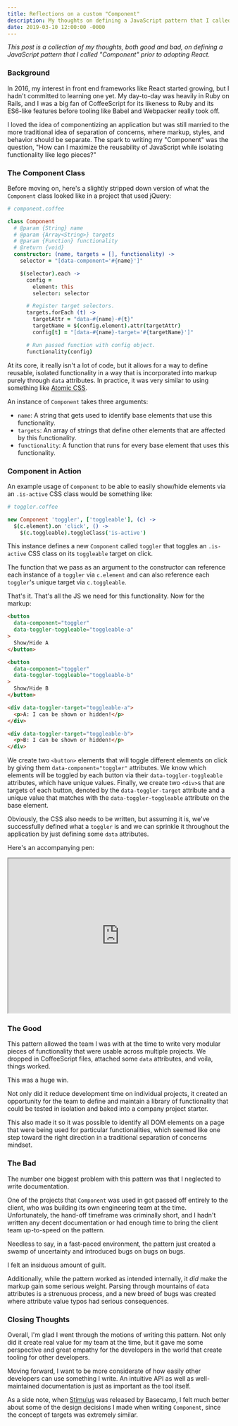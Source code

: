 ```yaml
---
title: Reflections on a custom "Component"
description: My thoughts on defining a JavaScript pattern that I called "component" from pre-React days.
date: 2019-03-10 12:00:00 -0000
---
```


_This post is a collection of my thoughts, both good and bad, on defining a JavaScript pattern that I called "Component" prior to adopting React._

### Background

In 2016, my interest in front end frameworks like React started growing, but I hadn't committed to learning one yet. My day-to-day was heavily in Ruby on Rails, and I was a big fan of CoffeeScript for its likeness to Ruby and its ES6-like features before tooling like Babel and Webpacker really took off.

I loved the idea of componentizing an application but was still married to the more traditional idea of separation of concerns, where markup, styles, and behavior should be separate. The spark to writing my "Component" was the question, "How can I maximize the reusability of JavaScript while isolating functionality like lego pieces?"

### The Component Class

Before moving on, here's a slightly stripped down version of what the `Component` class looked like in a project that used jQuery:

```coffeescript
# component.coffee

class Component
  # @param {String} name
  # @param {Array<String>} targets
  # @param {Function} functionality
  # @return {void}
  constructor: (name, targets = [], functionality) ->
    selector = "[data-component='#{name}']"

    $(selector).each ->
      config =
        element: this
        selector: selector

      # Register target selectors.
      targets.forEach (t) ->
        targetAttr = "data-#{name}-#{t}"
        targetName = $(config.element).attr(targetAttr)
        config[t] = "[data-#{name}-target='#{targetName}']"

      # Run passed function with config object.
      functionality(config)
```

At its core, it really isn't a lot of code, but it allows for a way to define reusable, isolated functionality in a way that is incorporated into markup purely through `data` attributes. In practice, it was very similar to using something like [Atomic CSS](https://acss.io/).

An instance of `Component` takes three arguments:

- `name`: A string that gets used to identify base elements that use this functionality.
- `targets`: An array of strings that define other elements that are affected by this functionality.
- `functionality`: A function that runs for every base element that uses this functionality.

### Component in Action

An example usage of `Component` to be able to easily show/hide elements via an `.is-active` CSS class would be something like:

```coffeescript
# toggler.coffee

new Component 'toggler', ['toggleable'], (c) ->
  $(c.element).on 'click', () ->
    $(c.toggleable).toggleClass('is-active')
```

This instance defines a new `Component` called `toggler` that toggles an `.is-active` CSS class on its `toggleable` target on click.

The function that we pass as an argument to the constructor can reference each instance of a `toggler` via `c.element` and can also reference each `toggler`'s unique target via `c.toggleable`.

That's it. That's all the JS we need for this functionality. Now for the markup:

```html
<button
  data-component="toggler"
  data-toggler-toggleable="toggleable-a"
>
  Show/Hide A
</button>

<button
  data-component="toggler"
  data-toggler-toggleable="toggleable-b"
>
  Show/Hide B
</button>

<div data-toggler-target="toggleable-a">
  <p>A: I can be shown or hidden!</p>
</div>

<div data-toggler-target="toggleable-b">
  <p>B: I can be shown or hidden!</p>
</div>
```

We create two `<button>` elements that will toggle different elements on click by giving them `data-component="toggler"` attributes. We know which elements will be toggled by each button via their `data-toggler-toggleable` attributes, which have unique values. Finally, we create two `<div>`s that are targets of each button, denoted by the `data-toggler-target` attribute and a unique value that matches with the `data-toggler-toggleable` attribute on the base element.

Obviously, the CSS also needs to be written, but assuming it is, we've successfully defined what a `toggler` is and we can sprinkle it throughout the application by just defining some `data` attributes.

Here's an accompanying pen:

<iframe height="350" style="width: 100%;" title="Component" src="https://codepen.io/nshki_/embed/vPJGym/?height=265&theme-id=0&default-tab=js,result" allowfullscreen></iframe>

### The Good

This pattern allowed the team I was with at the time to write very modular pieces of functionality that were usable across multiple projects. We dropped in CoffeeScript files, attached some `data` attributes, and voila, things worked.

This was a huge win.

Not only did it reduce development time on individual projects, it created an opportunity for the team to define and maintain a library of functionality that could be tested in isolation and baked into a company project starter.

This also made it so it was possible to identify all DOM elements on a page that were being used for particular functionalities, which seemed like one step toward the right direction in a traditional separation of concerns mindset.

### The Bad

The number one biggest problem with this pattern was that I neglected to write documentation.

One of the projects that `Component` was used in got passed off entirely to the client, who was building its own engineering team at the time. Unfortunately, the hand-off timeframe was criminally short, and I hadn't written any decent documentation or had enough time to bring the client team up-to-speed on the pattern.

Needless to say, in a fast-paced environment, the pattern just created a swamp of uncertainty and introduced bugs on bugs on bugs.

I felt an insiduous amount of guilt.

Additionally, while the pattern worked as intended internally, it _did_ make the markup gain some serious weight. Parsing through mountains of `data` attributes is a strenuous process, and a new breed of bugs was created where attribute value typos had serious consequences.

### Closing Thoughts

Overall, I'm glad I went through the motions of writing this pattern. Not only did it create real value for my team at the time, but it gave me some perspective and great empathy for the developers in the world that create tooling for other developers.

Moving forward, I want to be more considerate of how easily other developers can use something I write. An intuitive API as well as well-maintained documentation is just as important as the tool itself.

As a side note, when [Stimulus](https://stimulusjs.org/) was released by Basecamp, I felt much better about some of the design decisions I made when writing `Component`, since the concept of targets was extremely similar.
